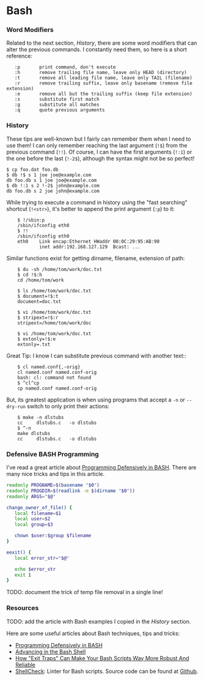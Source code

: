 Bash
====

### Word Modifiers

Related to the next section, *History*, there are some word modifiers that can
alter the previous commands.  I constantly need them, so here is a short
reference:

```
   :p		print command, don't execute
   :h		remove trailing file name, leave only HEAD (directory)
   :t		remove all leading file name, leave only TAIL (filename)
   :r		remove trailing suffix, leave only basename (remove file extension)
   :e		remove all but the trailing suffix (keep file extension)
   :s		substitute first match
   :g		substitute all matches
   :q		quote previous arguments
```

### History

These tips are well-known but I fairly can remember them when I need to use them!
I can only remember reaching the last argument (`!$`) from the previous command (`!!`).
Of course, I can have the first arguments (`!:1`) or the one before the last (`!-2$`),
although the syntax might not be so perfect!

    $ cp foo.dat foo.db
    $ db !$ s 1 joe joe@example.com
    db foo.db s 1 joe joe@example.com
    $ db !:1 s 2 !-2$ john@example.com
    db foo.db s 2 joe john@example.com

While trying to execute a command in history using the "fast searching" shortcut (`!<str>`),
it's better to append the print argument (`:p`) to it:

```
    $ !/sbin:p
    /sbin/ifconfig eth0
    $ !!
    /sbin/ifconfig eth0
    eth0	Link encap:Ethernet	HWaddr 00:0C:29:95:AB:90
    		inet addr:192.168.127.129  Bcast: ...
```

Similar functions exist for getting dirname, filename, extension of path:

```
    $ du -sh /home/tom/work/doc.txt
    $ cd !$:h
    cd /home/tom/work

    $ ls /home/tom/work/doc.txt
    $ document=!$:t
    document=doc.txt

    $ vi /home/tom/work/doc.txt
    $ stripext=!$:r
    stripext=/home/tom/work/doc

    $ vi /home/tom/work/doc.txt
    $ extonly=!$:e
    extonly=.txt
```

Great Tip:  I know I can substitute previous command with another text::

```
    $ cl named.conf{,-orig}
    cl named.conf named.conf-orig
    bash: cl: command not found
    $ ^cl^cp
    cp named.conf named.conf-orig
```

But, its greatest application is when using programs that accept a `-n` or `--dry-run`
switch to only print their actions:

```
    $ make -n dlstubs
    cc     dlstubs.c   -o dlstubs
    $ ^-n
    make dlstubs
    cc     dlstubs.c   -o dlstubs
```


### Defensive BASH Programming

I've read a great article about [Programming Defensively in BASH][defensive].
There are many nice tricks and tips in this article.

```bash
readonly PROGNAME=$(basename "$0")
readonly PROGDIR=$(readlink -m $(dirname "$0"))
readonly ARGS="$@"

change_owner_of_file() {
   local filename=$1
   local user=$2
   local group=$3

   chown $user:$group $filename
}

eexit() {
   local error_str="$@"

   echo $error_str
   exit 1
}
```

TODO:  document the trick of temp file removal in a single line!


### Resources

TODO:  add the article with Bash examples I copied in the *History* section.

Here are some useful articles about Bash techniques, tips and tricks:

 - [Programming Defensively in BASH][defensive]
 - [Advancing in the Bash Shell][advanced-bash]
 - [How "Exit Traps" Can Make Your Bash Scripts Way More Robust And Reliable][exit-traps]
 - [ShellCheck][shellcheck]:  Linter for Bash scripts.
   Source code can be found at [Github](https://github.com/koalaman/shellcheck).


[advanced-bash]:	http://samrowe.com/wordpress/advancing-in-the-bash-shell/
[defensive]:		http://www.kfirlavi.com/blog/2012/11/14/defensive-bash-programming/
[exit-traps]:		http://redsymbol.net/articles/bash-exit-traps/
[shellcheck]:		https://www.shellcheck.net/
